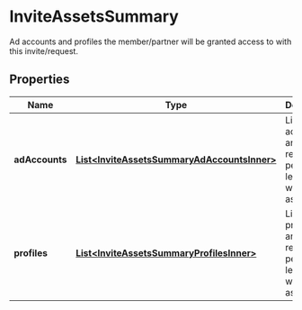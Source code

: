 

# InviteAssetsSummary

Ad accounts and profiles the member/partner will be granted access to with this invite/request.

## Properties

| Name | Type | Description | Notes |
|------------ | ------------- | ------------- | -------------|
|**adAccounts** | [**List&lt;InviteAssetsSummaryAdAccountsInner&gt;**](InviteAssetsSummaryAdAccountsInner.md) | List of ad account IDs and respective permission levels that will be assigned. |  [optional] |
|**profiles** | [**List&lt;InviteAssetsSummaryProfilesInner&gt;**](InviteAssetsSummaryProfilesInner.md) | List of profile IDs and respective permission levels that will be assigned. |  [optional] |



